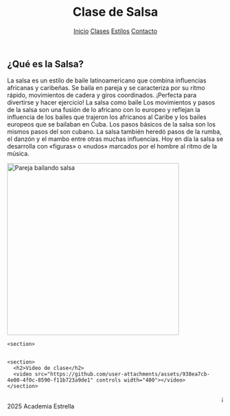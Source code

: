 <html lang="es">
<head>
  <meta charset="UTF-8">
  <link rel="stylesheet" href="css/estilos.css">
</head>
<body>
  <header>
    <h1>Clase de Salsa</h1>
    <nav>
      <a href="https://nevarez007.github.io/Danza/index.html">Inicio</a>
      <a href="https://nevarez007.github.io/clase/">Clases</a>
      <a href="https://nevarez007.github.io/Informaci-n/">Estilos</a>
      <a href="https://nevarez007.github.io/contacto/">Contacto</a>
    </nav>
  </header>

  <main>
    <section>
      <h2>¿Qué es la Salsa?</h2>
      <p>La salsa es un estilo de baile latinoamericano que combina influencias africanas y caribeñas. Se baila en pareja y se caracteriza por su ritmo rápido, movimientos de cadera y giros coordinados. ¡Perfecta para divertirse y hacer ejercicio!
      La salsa como baile
Los movimientos y pasos de la salsa son una fusión de lo africano con lo europeo y reflejan la influencia de los bailes que trajeron los africanos al Caribe y los bailes europeos que se bailaban en Cuba. Los pasos básicos de la salsa son los mismos pasos del son cubano. La salsa también heredó pasos de la rumba, el danzón y el mambo entre otras muchas influencias. Hoy en día la salsa se desarrolla con «figuras» o «nudos» marcados por el hombre al ritmo de la música.</p>
      <img src="https://blogger.googleusercontent.com/img/b/R29vZ2xl/AVvXsEjFRDmMZABkCdFMPOiPLHOiWwUe4tfOcJNLfDLJI-vDP79aS3DlTYiikJh32YvWfmPX57-B17-1zWakl9-yaqpwOVNIGqryWUANCagZtQJR_B_MVkwETQ55VwzDApiMAbLEusXePIAeGfWV/s1600/salsa.jpg" alt="Pareja bailando salsa" width="400">
    </section>

    <section>


    <section>
      <h2>Video de clase</h2>
      <video src="https://github.com/user-attachments/assets/938ea7cb-4e00-4f0c-8590-f11b723a9de1" controls width="400"></video>
    </section>


  <footer>
    <marquee>¡Siente el sabor caribeño y diviértete bailando Salsa!</marquee>
     2025 Academia Estrella
  </footer>
